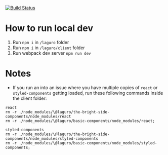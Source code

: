 [![Build Status](https://semaphoreci.com/api/v1/projects/a3855047-87c5-431b-9b73-d0e9f2e6506a/2034783/badge.svg)](https://semaphoreci.com/laguro/laguro)

# How to run local dev
1. Run `npm i` in `/laguro` folder
2. Run `npm i` in `/laguro/client` folder
3. Run webpack dev server `npm run dev`

# Notes
- If you run an into an issue where you have multiple copies of `react` or `styled-components` getting loaded, run these following commands inside the client folder:
```
react
rm -r ./node_modules/\@laguro/the-bright-side-components/node_modules/react
rm -r ./node_modules/\@laguro/basic-components/node_modules/react;

styled-components
rm -r ./node_modules/\@laguro/the-bright-side-components/node_modules/styled-components
rm -r ./node_modules/\@laguro/basic-components/node_modules/styled-components;
```
